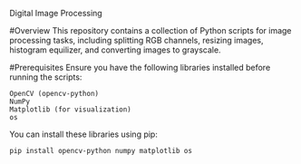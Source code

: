 Digital Image Processing

#Overview
This repository contains a collection of Python scripts for image processing tasks, including splitting RGB channels, 
resizing images, histogram equilizer, and converting images to grayscale.

#Prerequisites
Ensure you have the following libraries installed before running the scripts:

    OpenCV (opencv-python)
    NumPy
    Matplotlib (for visualization)
    os

You can install these libraries using pip:

    pip install opencv-python numpy matplotlib os


